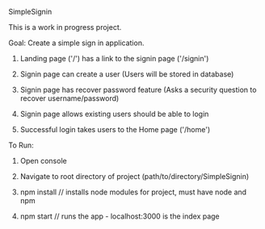 SimpleSignin

This is a work in progress project.

Goal: Create a simple sign in application.

1. Landing page ('/') has a link to the signin page ('/signin')

2. Signin page can create a user (Users will be stored in database)

3. Signin page has recover password feature (Asks a security question to recover username/password)

4. Signin page allows existing users should be able to login

5. Successful login takes users to the Home page ('/home')

To Run:

1. Open console

2. Navigate to root directory of project (path/to/directory/SimpleSignin)

3. npm install // installs node modules for project, must have node and npm

4. npm start // runs the app - localhost:3000 is the index page